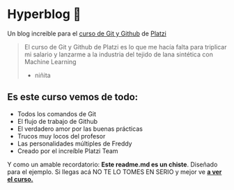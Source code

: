 # Hyperblog 💚
Un blog increible para el [curso de Git y Github](http://platzi.com/clases/git-github/ "curso de Git y Github") de [Platzi](http://platzi.com/ "Platzi")
>El curso de Git y Github de Platzi es lo que me hacía falta para triplicar mi salario y lanzarme a la industria del tejido de lana sintética con Machine Learning
> - niñita

## Es este curso vemos de todo:
* Todos los comandos de Git
* El flujo de trabajo de Github
* El verdadero amor por las buenas prácticas
* Trucos muy locos del profesor
* Las personalidades múltiples de Freddy
* Creado por el increíble Platzi Team

Y como un amable recordatorio: **Este readme.md es un chiste**. Diseñado para el ejemplo. Si llegas acá NO TE LO TOMES EN SERIO y mejor ve [**a ver el curso.**](http://platzi.com/clases/git-github/ "a ver el curso.")